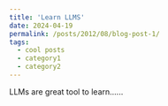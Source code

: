 ```yaml
---
title: 'Learn LLMS'
date: 2024-04-19
permalink: /posts/2012/08/blog-post-1/
tags:
  - cool posts
  - category1
  - category2
---
```


LLMs are great tool to learn......

